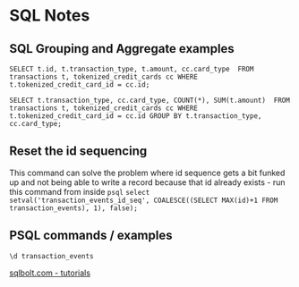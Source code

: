 # SQL Notes

## SQL Grouping and Aggregate examples
```
SELECT t.id, t.transaction_type, t.amount, cc.card_type  FROM transactions t, tokenized_credit_cards cc WHERE t.tokenized_credit_card_id = cc.id;
```


```
SELECT t.transaction_type, cc.card_type, COUNT(*), SUM(t.amount)  FROM transactions t, tokenized_credit_cards cc WHERE t.tokenized_credit_card_id = cc.id GROUP BY t.transaction_type, cc.card_type;
```

## Reset the id sequencing
This command can solve the problem where id sequence gets a bit funked up and not being able to write a record because that id already exists - run this command from inside `psql`
`select setval('transaction_events_id_seq', COALESCE((SELECT MAX(id)+1 FROM transaction_events), 1), false);`

## PSQL commands / examples
`\d transaction_events`

[sqlbolt.com - tutorials](https://sqlbolt.com/)